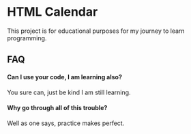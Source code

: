 # HTML Calendar

This project is for educational purposes for my journey to learn programming.

## FAQ

#### Can I use your code, I am learning also?

You sure can, just be kind I am still learning.

#### Why go through all of this trouble?

Well as one says, practice makes perfect.
